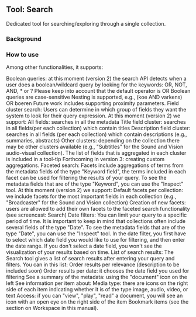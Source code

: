 Tool: Search
---

Dedicated tool for searching/exploring through a single collection. 

### Background

### How to use

Among other functionalities, it supports:

Boolean queries: at this moment (version 2) the search API detects when a user does a boolean/wildcard query by looking for the keywords: OR, NOT, AND, * or ?
Please keep into account that the default operator is OR
Boolean queries are case-sensitive
Nesting is supported, e.g., (koe AND varkens) OR boeren
Future work includes supporting proximity parameters.
Field cluster search: Users can determine in which group of fields they want the system to look for their query expression.
At this moment (version 2) we support:
All fields: searches in all the metadata
Title field cluster: searches in all fields(per each collection) which contain titles 
Description field cluster: searches in all fields (per each collection) which contain descriptions (e.g., summaries, abstracts)
Other clusters: depending on the collection there may be other clusters available (e.g., "Subtitles" for the Sound and Vision audio-visual collection). 
The list of fields that is aggregated in each cluster is included in a tool-tip
Forthcoming in version 3: creating custom aggregations.
Faceted search: Facets include aggregations of terms from the metadata fields of the type "Keyword field", the terms included in each facet can be used for filtering the results of your query. To see the metadata fields that are of the type "Keyword", you can use the "Inspect" tool. At this moment (version 2) we support:
Default facets per collection: we include facets for the most important fields in each collection (e.g., "Broadcaster" for the Sound and Vision collection)
Creation of new facets: users are allowed to add their own facets to the faceted search functionality (see screencast: Search)
Date filters: You can limit your query to a specific period of time. It is important to keep in mind that collections often include several fields of the type "Date". To see the metadata fields that are of the type "Date", you can use the "Inspect" tool.
In the date filter, you first have to select which date field you would like to use for filtering, and then enter the date range.
If you don't select a date field, you won't see the visualization of your results based on time.
List of search results: The Search tool gives a list of search results after entering your query and filters. You can in this list:
Order results per relevance (description to be included soon)
Order results per date: it chooses the date field you used for filtering
See a summary of the metadata: using the "document" icon on the left
See information per item about:
Media type: there are icons on the right side of each item indicating whether it is of the type image, audio, video, or text
Access: if you can "view", "play", "read" a document, you will see an icon with an open eye on the right side of the item
Bookmark items (see the section on Workspace in this manual).